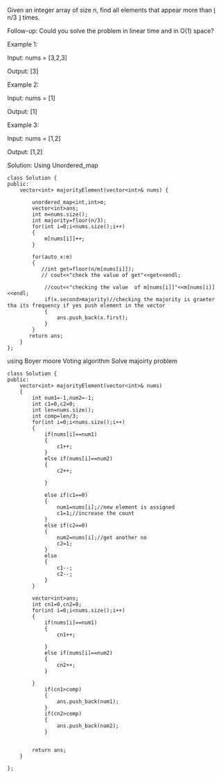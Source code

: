 Given an integer array of size n, find all elements that appear more than ⌊ n/3 ⌋ times.

Follow-up: Could you solve the problem in linear time and in O(1) space?

 

Example 1:

Input: nums = [3,2,3]

Output: [3]

Example 2:

Input: nums = [1]

Output: [1]

Example 3:

Input: nums = [1,2]

Output: [1,2]

Solution: Using Unordered_map
```
class Solution {
public:
    vector<int> majorityElement(vector<int>& nums) {
        
        unordered_map<int,int>m;
        vector<int>ans;
        int n=nums.size();
        int majority=floor(n/3);
        for(int i=0;i<nums.size();i++)
        {
            m[nums[i]]++;
        }
        
        for(auto x:m)
        {
           //int get=floor(n/m[nums[i]]);
           // cout<<"check the value of get"<<get<<endl;
            
            //cout<<"checking the value  of m[nums[i]]"<<m[nums[i]]<<endl;
            if(x.second>majority)//checking the majority is graeter tha its frequency if yes push element in the vector 
            {
                ans.push_back(x.first);
            }
        }
       return ans;
    }
};
```
using Boyer moore Voting algorithm Solve majoirty problem
```
class Solution {
public:
    vector<int> majorityElement(vector<int>& nums) 
    {
        int num1=-1,num2=-1;
        int c1=0,c2=0;
        int len=nums.size();
        int comp=len/3;
        for(int i=0;i<nums.size();i++)
        {
            if(nums[i]==num1)
            {
                c1++;
            }
            else if(nums[i]==num2)
            {
                c2++;
                
            }
            
            else if(c1==0)
            {
                num1=nums[i];//new element is assigned
                c1=1;//increase the count
            }
            else if(c2==0)
            {
                num2=nums[i];//get another no
                c2=1;
            }
            else
            {
                c1--;
                c2--;
            }
        }
        
        vector<int>ans;
        int cn1=0,cn2=0;
        for(int i=0;i<nums.size();i++)
        {
            if(nums[i]==num1)
            {
                cn1++;
                
            }
            else if(nums[i]==num2)
            {
                cn2++;
            }
            
        }
            if(cn1>comp)
            {
                ans.push_back(num1);
            }
            if(cn2>comp)
            {
                ans.push_back(num2);
            }
            
    
        return ans;
    }
  
};
```
